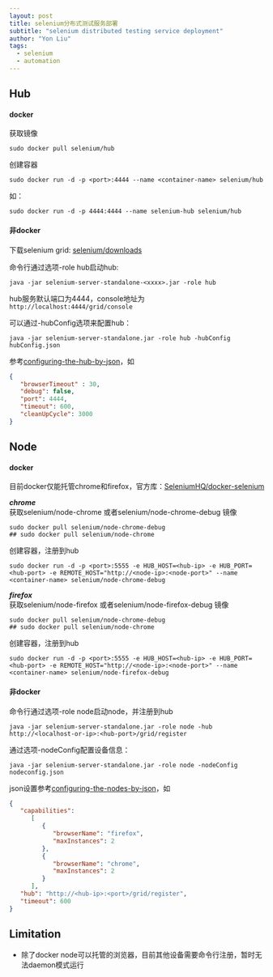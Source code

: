 ```yaml
---
layout: post
title: selenium分布式测试服务部署
subtitle: "selenium distributed testing service deployment"
author: "Yon Liu"
tags:
  - selenium
  - automation
---
```


## Hub
#### docker
获取镜像
```shell
sudo docker pull selenium/hub
```
创建容器
```shell
sudo docker run -d -p <port>:4444 --name <container-name> selenium/hub
```
如：
```shell
sudo docker run -d -p 4444:4444 --name selenium-hub selenium/hub
```
#### 非docker
下载selenium grid: [selenium/downloads](https://selenium.dev/downloads/)  

命令行通过选项-role hub启动hub:
```shell
java -jar selenium-server-standalone-<xxxx>.jar -role hub
```
hub服务默认端口为4444，console地址为 `http://localhost:4444/grid/console`  

可以通过-hubConfig选项来配置hub：
```shell
java -jar selenium-server-standalone.jar -role hub -hubConfig hubConfig.json
```
参考[configuring-the-hub-by-json](https://github.com/SeleniumHQ/selenium/wiki/Grid2#configuring-the-hub-by-json)，如
```json
{
   "browserTimeout" : 30,
   "debug": false,
   "port": 4444,
   "timeout": 600,
   "cleanUpCycle": 3000
}
```


## Node  
#### docker
目前docker仅能托管chrome和firefox，官方库：[SeleniumHQ/docker-selenium](https://github.com/SeleniumHQ/docker-selenium)  

***chrome***    
获取selenium/node-chrome 或者selenium/node-chrome-debug 镜像
```shell
sudo docker pull selenium/node-chrome-debug     
## sudo docker pull selenium/node-chrome
```
创建容器，注册到hub
```shell
sudo docker run -d -p <port>:5555 -e HUB_HOST=<hub-ip> -e HUB_PORT=<hub-port> -e REMOTE_HOST="http://<node-ip>:<node-port>" --name <container-name> selenium/node-chrome-debug
```

***firefox***   
获取selenium/node-firefox 或者selenium/node-firefox-debug 镜像
```shell
sudo docker pull selenium/node-chrome-debug     
## sudo docker pull selenium/node-chrome
```
创建容器，注册到hub
```shell
sudo docker run -d -p <port>:5555 -e HUB_HOST=<hub-ip> -e HUB_PORT=<hub-port> -e REMOTE_HOST="http://<node-ip>:<node-port>" --name <container-name> selenium/node-firefox-debug
```


#### 非docker  
命令行通过选项-role node启动node，并注册到hub
```shell
java -jar selenium-server-standalone.jar -role node -hub http://<localhost-or-ip>:<hub-port>/grid/register
```

通过选项-nodeConfig配置设备信息：
```shell
java -jar selenium-server-standalone.jar -role node -nodeConfig nodeconfig.json
```
json设置参考[configuring-the-nodes-by-json](https://github.com/SeleniumHQ/selenium/wiki/Grid2#configuring-the-nodes-by-json)，如
```json
{
   "capabilities":
      [
         {
            "browserName": "firefox",
            "maxInstances": 2
         },
         {
            "browserName": "chrome",
            "maxInstances": 2
         }
      ],
   "hub": "http://<hub-ip>:<port>/grid/register",
   "timeout": 600
}
```

## Limitation
- 除了docker node可以托管的浏览器，目前其他设备需要命令行注册，暂时无法daemon模式运行